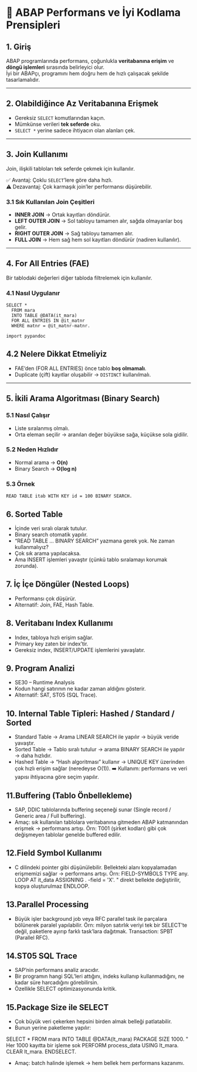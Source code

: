 # 📘 ABAP Performans ve İyi Kodlama Prensipleri

## 1. Giriş
ABAP programlarında performans, çoğunlukla **veritabanına erişim** ve **döngü işlemleri** sırasında belirleyici olur.  
İyi bir ABAPçı, programını hem doğru hem de hızlı çalışacak şekilde tasarlamalıdır.

---

## 2. Olabildiğince Az Veritabanına Erişmek
- Gereksiz `SELECT` komutlarından kaçın.  
- Mümkünse verileri **tek seferde** oku.  
- `SELECT *` yerine sadece ihtiyacın olan alanları çek.  

---

## 3. Join Kullanımı
Join, ilişkili tabloları tek seferde çekmek için kullanılır.  

✅ Avantaj: Çoklu `SELECT`’lere göre daha hızlı.  
⚠️ Dezavantaj: Çok karmaşık join’ler performansı düşürebilir.  

### 3.1 Sık Kullanılan Join Çeşitleri
- **INNER JOIN** → Ortak kayıtları döndürür.  
- **LEFT OUTER JOIN** → Sol tabloyu tamamen alır, sağda olmayanlar boş gelir.  
- **RIGHT OUTER JOIN** → Sağ tabloyu tamamen alır.  
- **FULL JOIN** → Hem sağ hem sol kayıtları döndürür (nadiren kullanılır).  

---

## 4. For All Entries (FAE)
Bir tablodaki değerleri diğer tabloda filtrelemek için kullanılır.  

### 4.1 Nasıl Uygulanır
```abap
SELECT * 
  FROM mara
  INTO TABLE @DATA(it_mara)
  FOR ALL ENTRIES IN @it_matnr
  WHERE matnr = @it_matnr-matnr.

import pypandoc

```

## 4.2 Nelere Dikkat Etmeliyiz
- FAE’den (FOR ALL ENTRIES) önce tablo **boş olmamalı**.
- Duplicate (çift) kayıtlar oluşabilir → `DISTINCT` kullanılmalı.

---

## 5. İkili Arama Algoritması (Binary Search)

### 5.1 Nasıl Çalışır
- Liste sıralanmış olmalı.
- Orta eleman seçilir → aranılan değer büyükse sağa, küçükse sola gidilir.

### 5.2 Neden Hızlıdır
- Normal arama → **O(n)**
- Binary Search → **O(log n)**

### 5.3 Örnek
```abap
READ TABLE itab WITH KEY id = 100 BINARY SEARCH.
```

## 6. Sorted Table
- İçinde veri sıralı olarak tutulur.
- Binary search otomatik yapılır.
- “READ TABLE … BINARY SEARCH” yazmana gerek yok.
Ne zaman kullanmalıyız?
- Çok sık arama yapılacaksa.
- Ama INSERT işlemleri yavaştır (çünkü tablo sıralamayı korumak zorunda).

## 7. İç İçe Döngüler (Nested Loops)
- Performansı çok düşürür.
- Alternatif: Join, FAE, Hash Table.

## 8. Veritabanı Index Kullanımı
- Index, tabloya hızlı erişim sağlar.
- Primary key zaten bir index’tir.
- Gereksiz index, INSERT/UPDATE işlemlerini yavaşlatır.

## 9. Program Analizi
- SE30 – Runtime Analysis
- Kodun hangi satırının ne kadar zaman aldığını gösterir.
- Alternatif: SAT, ST05 (SQL Trace).


## 10. Internal Table Tipleri: Hashed / Standard / Sorted
- Standard Table → Arama LINEAR SEARCH ile yapılır → büyük veride yavaştır.
- Sorted Table → Tablo sıralı tutulur → arama BINARY SEARCH ile yapılır → daha hızlıdır.
- Hashed Table → “Hash algoritması” kullanır → UNIQUE KEY üzerinden çok hızlı erişim sağlar (neredeyse O(1)).
➡️ Kullanım: performans ve veri yapısı ihtiyacına göre seçim yapılır.

## 11.Buffering (Tablo Önbellekleme)
- SAP, DDIC tablolarında buffering seçeneği sunar (Single record / Generic area / Full buffering).
- Amaç: sık kullanılan tablolara veritabanına gitmeden ABAP katmanından erişmek → performans artışı.
Örn: T001 (şirket kodları) gibi çok değişmeyen tablolar genelde buffered edilir.

## 12.Field Symbol Kullanımı
- C dilindeki pointer gibi düşünülebilir.
Bellekteki alanı kopyalamadan erişmemizi sağlar → performans artışı.
Örn:
FIELD-SYMBOLS <fs> TYPE any.
LOOP AT it_data ASSIGNING <fs>.
  <fs>-field = 'X'. " direkt bellekte değiştirilir, kopya oluşturulmaz
ENDLOOP.

## 13.Parallel Processing
- Büyük işler background job veya RFC parallel task ile parçalara bölünerek paralel yapılabilir.
Örn: milyon satırlık veriyi tek bir SELECT’te değil, paketlere ayırıp farklı task’lara dağıtmak.
Transaction: SPBT (Parallel RFC).

## 14.ST05 SQL Trace
- SAP’nin performans analiz aracıdır.
- Bir programın hangi SQL’leri attığını, indeks kullanıp kullanmadığını, ne kadar süre harcadığını görebilirsin.
- Özellikle SELECT optimizasyonunda kritik.

## 15.Package Size ile SELECT
- Çok büyük veri çekerken hepsini birden almak belleği patlatabilir.
- Bunun yerine paketleme yapılır:

SELECT * FROM mara
       INTO TABLE @DATA(lt_mara)
       PACKAGE SIZE 1000.
  " Her 1000 kayıtta bir işleme sok
  PERFORM process_data USING lt_mara.
  CLEAR lt_mara.
ENDSELECT.

- Amaç: batch halinde işlemek → hem bellek hem performans kazanımı.